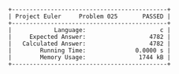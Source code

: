     +--------------------------------------------+
    | Project Euler     Problem 025       PASSED |
    +--------------------------------------------+
    |            Language:                     c |
    |     Expected Answer:                  4782 |
    |   Calculated Answer:                  4782 |
    |        Running Time:              0.0000 s |
    |        Memory Usage:               1744 kB |
    +--------------------------------------------+
